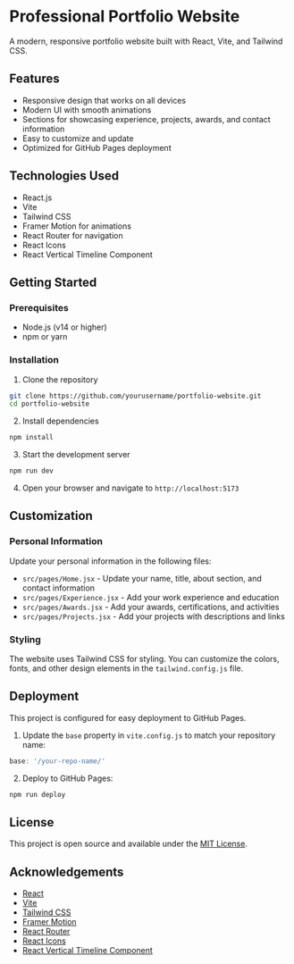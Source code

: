 # Professional Portfolio Website

A modern, responsive portfolio website built with React, Vite, and Tailwind CSS.

## Features

- Responsive design that works on all devices
- Modern UI with smooth animations
- Sections for showcasing experience, projects, awards, and contact information
- Easy to customize and update
- Optimized for GitHub Pages deployment

## Technologies Used

- React.js
- Vite
- Tailwind CSS
- Framer Motion for animations
- React Router for navigation
- React Icons
- React Vertical Timeline Component

## Getting Started

### Prerequisites

- Node.js (v14 or higher)
- npm or yarn

### Installation

1. Clone the repository
```bash
git clone https://github.com/yourusername/portfolio-website.git
cd portfolio-website
```

2. Install dependencies
```bash
npm install
```

3. Start the development server
```bash
npm run dev
```

4. Open your browser and navigate to `http://localhost:5173`

## Customization

### Personal Information

Update your personal information in the following files:
- `src/pages/Home.jsx` - Update your name, title, about section, and contact information
- `src/pages/Experience.jsx` - Add your work experience and education
- `src/pages/Awards.jsx` - Add your awards, certifications, and activities
- `src/pages/Projects.jsx` - Add your projects with descriptions and links

### Styling

The website uses Tailwind CSS for styling. You can customize the colors, fonts, and other design elements in the `tailwind.config.js` file.

## Deployment

This project is configured for easy deployment to GitHub Pages.

1. Update the `base` property in `vite.config.js` to match your repository name:
```js
base: '/your-repo-name/'
```

2. Deploy to GitHub Pages:
```bash
npm run deploy
```

## License

This project is open source and available under the [MIT License](LICENSE).

## Acknowledgements

- [React](https://reactjs.org/)
- [Vite](https://vitejs.dev/)
- [Tailwind CSS](https://tailwindcss.com/)
- [Framer Motion](https://www.framer.com/motion/)
- [React Router](https://reactrouter.com/)
- [React Icons](https://react-icons.github.io/react-icons/)
- [React Vertical Timeline Component](https://github.com/stephane-monnot/react-vertical-timeline)